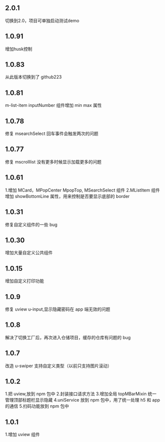 ## 2.0.1
切换到2.0，项目可单独启动测试demo

## 1.0.91
增加husk控制

## 1.0.83

从此版本切换到了 github223

## 1.0.81

m-list-item inputNumber 组件增加 min max 属性

## 1.0.78

修复 msearchSelect 回车事件会触发两次的问题

## 1.0.77

修复 mscrolllist 没有更多时候显示加载更多的问题

## 1.0.61

1.增加 MCard，MPopCenter MpopTop, MSearchSelect 组件
2.MListItem 组件增加 showBottomLine 属性，用来控制是否要显示底部的 border

## 1.0.31

修复自定义组件的一些 bug

## 1.0.30

增加大量自定义公共组件

## 1.0.15

增加自定义打印功能

## 1.0.9

修复 uview u-input,显示隐藏密码在 app 端无效的问题

## 1.0.8

解决了切换工厂后，再次进入仓储项目，缓存的仓库有问题的 bug

## 1.0.7

改造 u-swiper 支持自定义类型（以前只支持图片滚动）

## 1.0.2

1.把 uview,放到 npm 包中 2.封装接口请求方法 3.增加全局 topMBarMixin 统一管理顶部标题栏显示隐藏
4.uniService 放到 npm 包中，用了统一处理 h5 和 app 的通信 5.扫码功能放到 npm 包中

## 1.0.1

1.增加 uview 组件
